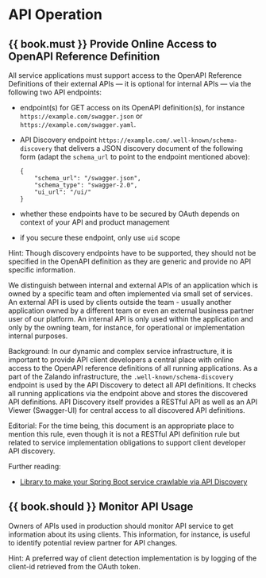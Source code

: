 # API Operation

## {{ book.must }} Provide Online Access to OpenAPI Reference Definition

All service applications must support access to the OpenAPI Reference Definitions of their external APIs — it
is optional for internal APIs — via the following two API endpoints:  

* endpoint(s) for GET access on its OpenAPI definition(s), for instance `https://example.com/swagger.json` or `https://example.com/swagger.yaml`.
* API Discovery endpoint `https://example.com/.well-known/schema-discovery` that delivers a JSON discovery document of the following form (adapt the `schema_url` to point to the endpoint mentioned above):

    ```
    {
        "schema_url": "/swagger.json",
        "schema_type": "swagger-2.0",
        "ui_url": "/ui/"
    }
    ```

* whether these endpoints have to be secured by OAuth depends on context of your API and product management
* if you secure these endpoint, only use `uid` scope

Hint: Though discovery endpoints have to be supported, they should not be specified in the OpenAPI definition
as they are generic and provide no API specific information.

We distinguish between internal and external APIs of an application which is owned by a specific team and often
implemented via small set of services. An external API is used by clients outside the team - usually
another application owned by a different team or even an external business partner user of our platform.
An internal API is only used within the application and only by the owning team, for instance,
for operational or implementation internal purposes.

Background: In our dynamic and complex service infrastructure, it is important to provide API client developers a central place with online access to the OpenAPI reference definitions of all running applications.
As a part of the Zalando infrastructure, the `.well-known/schema-discovery` endpoint is used by the API Discovery to detect all API definitions.
It checks all running applications via the endpoint above and stores the discovered API definitions.
API Discovery itself provides a RESTful API as well as an API Viewer (Swagger-UI) for central access to all discovered API definitions.

Editorial: For the time being, this document is an appropriate place to mention this rule, even though it is
not a RESTful API definition rule but related to service implementation obligations to support client developer API discovery.

Further reading:

* [Library to make your Spring Boot service crawlable via API Discovery](https://github.com/zalando-stups/twintip-spring-web)

## {{ book.should }} Monitor API Usage
Owners of APIs used in production should monitor API service to get information about its using clients.
This information, for instance, is useful to identify potential review partner for API changes.

Hint: A preferred way of client detection implementation is by logging of the client-id retrieved from the OAuth token.
